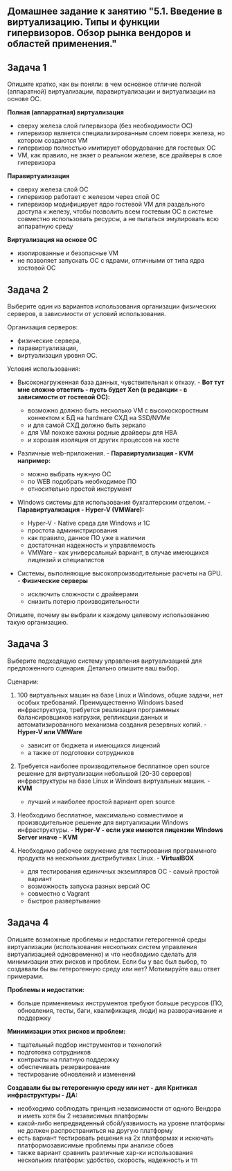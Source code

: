 
## Домашнее задание к занятию "5.1. Введение в виртуализацию. Типы и функции гипервизоров. Обзор рынка вендоров и областей применения."

## Задача 1

Опишите кратко, как вы поняли: в чем основное отличие полной (аппаратной) виртуализации, паравиртуализации и виртуализации на основе ОС.

**Полная (аппарратная) виртуализация** 
- сверху железа слой гипервизора (без необходимости ОС)
- гипервизор является специализированным слоем поверх железа, но котором создаются VM
- гипервизор полностью имитирует оборудование для гостевых ОС
- VM, как правило, не знает о реальном железе, все драйверы в слое гипервизора

**Паравиртуализация**
- сверху железа слой ОС
- гипервизор работает с железом через слой ОС
- гипервизор модифицирует ядро гостевой VM для раздельного доступа к железу, чтобы позволить всем гостевым ОС в системе совместно использовать ресурсы, а не пытаться эмулировать всю аппаратную среду
 
**Виртуализация на основе ОС** 
- изолированные и безопасные VM
- не позволяет запускать ОС с ядрами, отличными от типа ядра хостовой ОС

## Задача 2

Выберите один из вариантов использования организации физических серверов, в зависимости от условий использования.

Организация серверов:
- физические сервера,
- паравиртуализация,
- виртуализация уровня ОС.

Условия использования:

- Высоконагруженная база данных, чувствительная к отказу. - **Вот тут мне сложно ответить - пусть будет Xen (в редакции - в зависимости от гостевой ОС):** 
   - возможно должно быть несколько VM с высокоскоростным коннектом к БД на hardware СХД на SSD/NVMe
   - и для самой СХД должно быть зеркало
   - для VM похоже важны родные драйверы для HBA
   - и хорошая изоляция от других процессов на хосте



- Различные web-приложения. - **Паравиртуализация - KVM например:** 
   - можно выбрать нужную ОС
   - по WEB подобрать необходимое ПО
   - относительно простой инструмент

- Windows системы для использования бухгалтерским отделом. - **Паравиртуализация - Hyper-V (VMWare):**
   - Hyper-V - Native среда для Windows и 1С
   - простота администрирования
   - как правило, данное ПО уже в наличии
   - достаточная надежность и управляемость
   - VMWare - как универсальный вариант, в случае имеющихся лицензий и специалистов

- Системы, выполняющие высокопроизводительные расчеты на GPU. - **Физические серверы**
   - исключить сложности с драйверами
   - снизить потерю производительности

Опишите, почему вы выбрали к каждому целевому использованию такую организацию.

## Задача 3

Выберите подходящую систему управления виртуализацией для предложенного сценария. Детально опишите ваш выбор.

Сценарии:

1. 100 виртуальных машин на базе Linux и Windows, общие задачи, нет особых требований. Преимущественно Windows based инфраструктура, требуется реализация программных балансировщиков нагрузки, репликации данных и автоматизированного механизма создания резервных копий. - **Hyper-V или VMWare**
   - зависит от бюджета и имеющихся лицензий
   - а также от подготовки сотрудников

2. Требуется наиболее производительное бесплатное open source решение для виртуализации небольшой (20-30 серверов) инфраструктуры на базе Linux и Windows виртуальных машин. - **KVM**
   - лучший и наиболее простой вариант open source

3. Необходимо бесплатное, максимально совместимое и производительное решение для виртуализации Windows инфраструктуры. - **Hyper-V - если уже имеются лицензии Windows Server**
**иначе - KVM**

4. Необходимо рабочее окружение для тестирования программного продукта на нескольких дистрибутивах Linux. - **VirtualBOX**
   - для тестирования единичных экземпляров ОС - самый простой вариант
   - возможность запуска разных версий ОС
   - совместно с Vagrant
   - быстрое развертывание

## Задача 4

Опишите возможные проблемы и недостатки гетерогенной среды виртуализации (использования нескольких систем управления виртуализацией одновременно) и что необходимо сделать для минимизации этих рисков и проблем. Если бы у вас был выбор, то создавали бы вы гетерогенную среду или нет? Мотивируйте ваш ответ примерами.

**Проблемы и недостатки:**
- больше применяемых инструментов требуют больше ресурсов (ПО, обновления, тесты, баги, квалификация, люди) на разворачивание и поддержку

**Минимизации этих рисков и проблем:**
- тщательный подбор инструментов и технологий
- подготовка сотрудников
- контракты на платную поддержку
- обеспечивать резервирование
- тестирование обновлений и изменений

**Создавали бы вы гетерогенную среду или нет - для Критикал инфраструктуры - ДА:**
- необходимо соблюдать принцип независимости от одного Вендора и иметь хотя бы 2 независимых платформы
- какой-либо непредвиденный сбой/уязвимость на уровне платформы не должен распространиться на другую платформу
- есть вариант тестировать решения на 2х платформах и искючать платформозависимые проблемы при анализе сбоев
- также вариант сравнить различные хар-ки использования нескольких платформ: удобство, скорость, надежность и тп